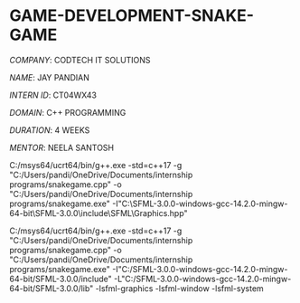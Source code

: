 # GAME-DEVELOPMENT-SNAKE-GAME

*COMPANY*: CODTECH IT SOLUTIONS

*NAME*: JAY PANDIAN

*INTERN ID*: CT04WX43

*DOMAIN*: C++ PROGRAMMING

*DURATION*: 4 WEEKS

*MENTOR*: NEELA SANTOSH

C:/msys64/ucrt64/bin/g++.exe -std=c++17 -g "C:/Users/pandi/OneDrive/Documents/internship programs/snakegame.cpp" -o "C:/Users/pandi/OneDrive/Documents/internship programs/snakegame.exe" -I"C:\SFML-3.0.0-windows-gcc-14.2.0-mingw-64-bit\SFML-3.0.0\include\SFML\Graphics.hpp"

C:/msys64/ucrt64/bin/g++.exe -std=c++17 -g "C:/Users/pandi/OneDrive/Documents/internship programs/snakegame.cpp" -o "C:/Users/pandi/OneDrive/Documents/internship programs/snakegame.exe" -I"C:/SFML-3.0.0-windows-gcc-14.2.0-mingw-64-bit/SFML-3.0.0/include" -L"C:/SFML-3.0.0-windows-gcc-14.2.0-mingw-64-bit/SFML-3.0.0/lib" -lsfml-graphics -lsfml-window -lsfml-system
